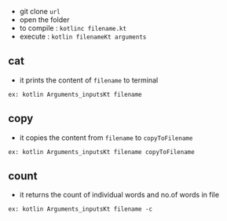 - git clone `url`
- open the folder
- to compile : `kotlinc filename.kt`
- execute : `kotlin filenameKt arguments`

## cat
- it prints the content of `filename` to terminal
```
ex: kotlin Arguments_inputsKt filename
```
## copy
- it copies the content from `filename` to `copyToFilename`
```
ex: kotlin Arguments_inputsKt filename copyToFilename
```


## count
- it returns the count of individual words and no.of words in file
```
ex: kotlin Arguments_inputsKt filename -c
```
